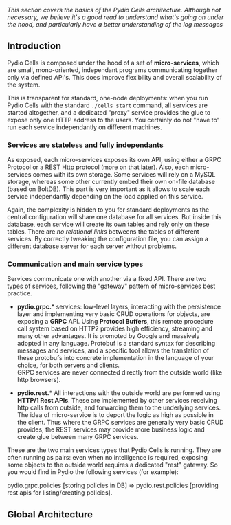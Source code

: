 _This section covers the basics of the Pydio Cells architecture. Although not necessary, we believe it's a good read to understand what's going on under the hood, and particularly have a better understanding of the log messages_

## Introduction

Pydio Cells is composed under the hood of a set of **micro-services**, which are small, mono-oriented, independant programs communicating together only via defined API's. This does improve flexibility and overall scalability of the system.

This is transparent for standard, one-node deployments: when you run Pydio Cells with the standard `./cells start` command, all services are started altogether, and a dedicated "proxy" service provides the glue to expose only one HTTP address to the users. You certainly do not "have to" run each service independantly on different machines. 

### Services are stateless and fully independants

As exposed, each micro-services exposes its own API, using either a GRPC Protocol or a REST Http protocol (more on that later). Also, each micro-services comes with its own storage. Some services will rely on a MySQL storage, whereas some other currently embed their own on-file database (based on BoltDB). This part is very important as it allows to scale each service independantly depending on the load applied on this service. 

Again, the complexity is hidden to you for standard deployments as the central configuration will share one database for all services. But inside this database, each service will create its own tables and rely only on these tables. There are *no relational links* betweens the tables of different services. By correctly tweaking the configuration file, you can assign a different database server for each server without problems.

### Communication and main service types

Services communicate one with another via a fixed API. There are two types of services, following the "gateway" pattern of micro-services best practice.

- **pydio.grpc.*** services: low-level layers, interacting with the persistence layer and implementing very basic CRUD operations for objects, are exposing a **GRPC** API. Using **Protocol Buffers**, this remote procedure call system based on HTTP2 provides high efficiency, streaming and many other advantages. It is promoted by Google and massively adopted in any language. Protobuf is a standard syntax for describing messages and services, and a specific tool allows the translation of these protobufs into concrete implementation in the language of your choice, for both servers and clients.  
GRPC services are never connected directly from the outside world (like http browsers).

- **pydio.rest.*** All interactions with the outside world are performed using **HTTP/1 Rest APIs**. These are implemented by other services receiving http calls from outside, and forwarding them to the underlying services. The idea of micro-service is to deport the logic as high as possible in the client. Thus where the GRPC services are generally very basic CRUD provides, the REST services may provide more business logic and create glue between many GRPC services.  

These are the two main services types that Pydio Cells is running. They are often running as pairs: even when no intelligence is required, exposing some objects to the outside world requires a dedicated "rest" gateway. So you would find in Pydio the following services (for example): 

pydio.grpc.policies [storing policies in DB]  => pydio.rest.policies [providing rest apis for listing/creating policies].

## Global Architecture

